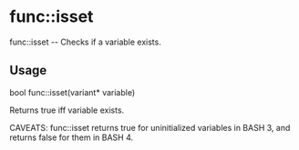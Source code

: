 # func::isset
func::isset -- Checks if a variable exists.

## Usage
  bool func::isset(variant* variable)

Returns true iff variable exists.

CAVEATS: func::isset returns true for uninitialized variables in BASH 3, and
         returns false for them in BASH 4.

